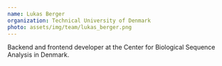 ```yaml
---
name: Lukas Berger
organization: Technical University of Denmark
photo: assets/img/team/lukas_berger.png
---
```


Backend and frontend developer at the Center for Biological Sequence Analysis in Denmark.  

